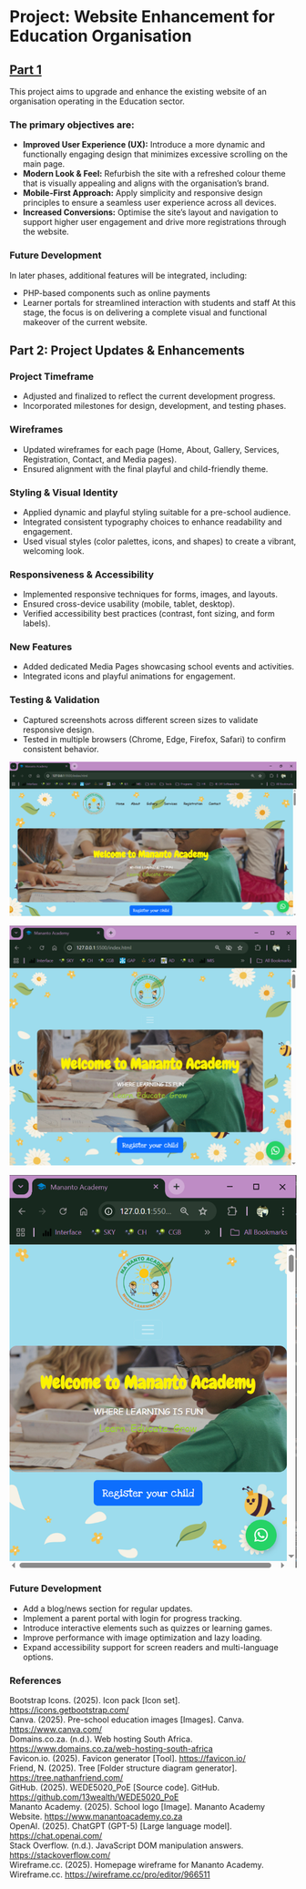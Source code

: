 # Project: Website Enhancement for Education Organisation

<h2><u>Part 1</u></h2>
This project aims to upgrade and enhance the existing website of an organisation operating in the Education sector.

### The primary objectives are:

- **Improved User Experience (UX):** Introduce a more dynamic and functionally engaging design that minimizes excessive scrolling on the main page.  
- **Modern Look & Feel:** Refurbish the site with a refreshed colour theme that is visually appealing and aligns with the organisation’s brand.  
- **Mobile-First Approach:** Apply simplicity and responsive design principles to ensure a seamless user experience across all devices.  
- **Increased Conversions:** Optimise the site’s layout and navigation to support higher user engagement and drive more registrations through the website.

### Future Development

In later phases, additional features will be integrated, including:
- PHP-based components such as online payments
- Learner portals for streamlined interaction with students and staff
At this stage, the focus is on delivering a complete visual and functional makeover of the current website.

## Part 2: Project Updates & Enhancements  

### Project Timeframe  
- Adjusted and finalized to reflect the current development progress.  
- Incorporated milestones for design, development, and testing phases.  

### Wireframes  
- Updated wireframes for each page (Home, About, Gallery, Services, Registration, Contact, and Media pages).  
- Ensured alignment with the final playful and child-friendly theme.  

### Styling & Visual Identity  
- Applied dynamic and playful styling suitable for a pre-school audience.  
- Integrated consistent typography choices to enhance readability and engagement.  
- Used visual styles (color palettes, icons, and shapes) to create a vibrant, welcoming look.  

### Responsiveness & Accessibility  
- Implemented responsive techniques for forms, images, and layouts.  
- Ensured cross-device usability (mobile, tablet, desktop).  
- Verified accessibility best practices (contrast, font sizing, and form labels).  

### New Features  
- Added dedicated Media Pages showcasing school events and activities.  
- Integrated icons and playful animations for engagement.  

### Testing & Validation  
- Captured screenshots across different screen sizes to validate responsive design.  
- Tested in multiple browsers (Chrome, Edge, Firefox, Safari) to confirm consistent behavior. 

![alt text](image.png)

![alt text](image-1.png)

![alt text](image-2.png)

### Future Development  
- Add a blog/news section for regular updates.  
- Implement a parent portal with login for progress tracking.  
- Introduce interactive elements such as quizzes or learning games.  
- Improve performance with image optimization and lazy loading.  
- Expand accessibility support for screen readers and multi-language options.  


### References

Bootstrap Icons. (2025). Icon pack [Icon set]. https://icons.getbootstrap.com/ <br>
Canva. (2025). Pre-school education images [Images]. Canva. https://www.canva.com/ <br>
Domains.co.za. (n.d.). Web hosting South Africa. https://www.domains.co.za/web-hosting-south-africa <br>
Favicon.io. (2025). Favicon generator [Tool]. https://favicon.io/ <br>
Friend, N. (2025). Tree [Folder structure diagram generator]. https://tree.nathanfriend.com/ <br>
GitHub. (2025). WEDE5020_PoE [Source code]. GitHub. https://github.com/13wealth/WEDE5020_PoE <br>
Mananto Academy. (2025). School logo [Image]. Mananto Academy Website. https://www.manantoacademy.co.za <br>
OpenAI. (2025). ChatGPT (GPT-5) [Large language model]. https://chat.openai.com/ <br>
Stack Overflow. (n.d.). JavaScript DOM manipulation answers. https://stackoverflow.com/ <br>
Wireframe.cc. (2025). Homepage wireframe for Mananto Academy. Wireframe.cc. https://wireframe.cc/pro/editor/966511 <br>


